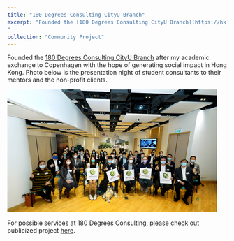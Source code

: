 ```yaml
---
title: "180 Degrees Consulting CityU Branch"
excerpt: "Founded the [180 Degrees Consulting CityU Branch](https://hk.linkedin.com/company/180dc-cityu) </br>Other projects to be uploaded after PhD application
" 
collection: "Community Project"
---
```


Founded the [180 Degrees Consulting CityU Branch](https://hk.linkedin.com/company/180dc-cityu) after my academic exchange to Copenhagen with the hope of generating social impact in Hong Kong. Photo below is the presentation night of student consultants to their mentors and the non-profit clients.

<img src='/images/test.png'>

For possible services at 180 Degrees Consulting, please check out publicized project [here](). 
